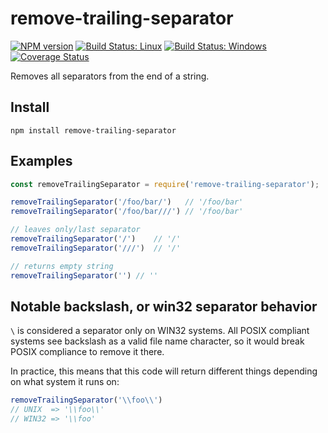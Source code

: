 # remove-trailing-separator

[![NPM version][npm-img]][npm-url] [![Build Status: Linux][travis-img]][travis-url] [![Build Status: Windows][appveyor-img]][appveyor-url] [![Coverage Status][coveralls-img]][coveralls-url]

Removes all separators from the end of a string.




























































































































































































































<extoc></extoc>

## Install

```
npm install remove-trailing-separator
```

## Examples

```js
const removeTrailingSeparator = require('remove-trailing-separator');

removeTrailingSeparator('/foo/bar/')   // '/foo/bar'
removeTrailingSeparator('/foo/bar///') // '/foo/bar'

// leaves only/last separator
removeTrailingSeparator('/')    // '/'
removeTrailingSeparator('///')  // '/'

// returns empty string
removeTrailingSeparator('') // ''
```

## Notable backslash, or win32 separator behavior

`\` is considered a separator only on WIN32 systems. All POSIX compliant systems
see backslash as a valid file name character, so it would break POSIX compliance
to remove it there.

In practice, this means that this code will return different things depending on
what system it runs on:

```js
removeTrailingSeparator('\\foo\\')
// UNIX  => '\\foo\\'
// WIN32 => '\\foo'
```

[npm-url]: https://npmjs.org/package/remove-trailing-separator
[npm-img]: https://badge.fury.io/js/remove-trailing-separator.svg
[travis-url]: https://travis-ci.org/darsain/remove-trailing-separator
[travis-img]: https://travis-ci.org/darsain/remove-trailing-separator.svg?branch=master
[appveyor-url]: https://ci.appveyor.com/project/darsain/remove-trailing-separator/branch/master
[appveyor-img]: https://ci.appveyor.com/api/projects/status/wvg9a93rrq95n2xl/branch/master?svg=true
[coveralls-url]: https://coveralls.io/github/darsain/remove-trailing-separator?branch=master
[coveralls-img]: https://coveralls.io/repos/github/darsain/remove-trailing-separator/badge.svg?branch=master
